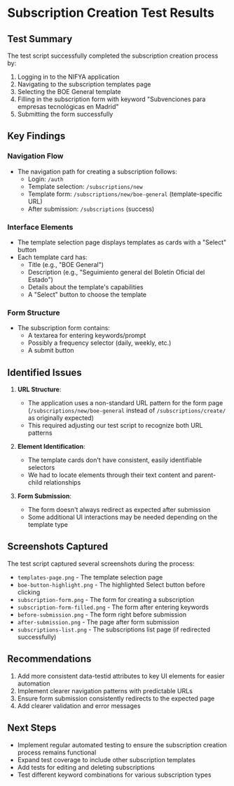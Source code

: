 # Subscription Creation Test Results

## Test Summary

The test script successfully completed the subscription creation process by:

1. Logging in to the NIFYA application
2. Navigating to the subscription templates page
3. Selecting the BOE General template
4. Filling in the subscription form with keyword "Subvenciones para empresas tecnológicas en Madrid"
5. Submitting the form successfully

## Key Findings

### Navigation Flow
- The navigation path for creating a subscription follows:
  - Login: `/auth`
  - Template selection: `/subscriptions/new`
  - Template form: `/subscriptions/new/boe-general` (template-specific URL)
  - After submission: `/subscriptions` (success)

### Interface Elements
- The template selection page displays templates as cards with a "Select" button
- Each template card has:
  - Title (e.g., "BOE General")
  - Description (e.g., "Seguimiento general del Boletín Oficial del Estado")
  - Details about the template's capabilities
  - A "Select" button to choose the template

### Form Structure
- The subscription form contains:
  - A textarea for entering keywords/prompt
  - Possibly a frequency selector (daily, weekly, etc.)
  - A submit button

## Identified Issues

1. **URL Structure**: 
   - The application uses a non-standard URL pattern for the form page (`/subscriptions/new/boe-general` instead of `/subscriptions/create/` as originally expected)
   - This required adjusting our test script to recognize both URL patterns

2. **Element Identification**:
   - The template cards don't have consistent, easily identifiable selectors
   - We had to locate elements through their text content and parent-child relationships

3. **Form Submission**:
   - The form doesn't always redirect as expected after submission
   - Some additional UI interactions may be needed depending on the template type

## Screenshots Captured

The test script captured several screenshots during the process:
- `templates-page.png` - The template selection page
- `boe-button-highlight.png` - The highlighted Select button before clicking
- `subscription-form.png` - The form for creating a subscription
- `subscription-form-filled.png` - The form after entering keywords
- `before-submission.png` - The form right before submission
- `after-submission.png` - The page after form submission
- `subscriptions-list.png` - The subscriptions list page (if redirected successfully)

## Recommendations

1. Add more consistent data-testid attributes to key UI elements for easier automation
2. Implement clearer navigation patterns with predictable URLs
3. Ensure form submission consistently redirects to the expected page
4. Add clearer validation and error messages

## Next Steps

- Implement regular automated testing to ensure the subscription creation process remains functional
- Expand test coverage to include other subscription templates
- Add tests for editing and deleting subscriptions
- Test different keyword combinations for various subscription types

